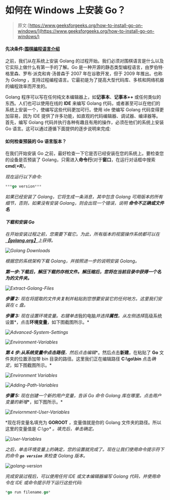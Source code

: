 # 如何在 Windows 上安装 Go？

> 原文:[https://www.geeksforgeeks.org/how-to-install-go-on-windows/](https://www.geeksforgeeks.org/how-to-install-go-on-windows/)

#### 先决条件:[围棋编程语言介绍](https://www.geeksforgeeks.org/go-programming-language-introduction/)

之前，我们从在系统上安装 Golang 的过程开始。我们必须对围棋语言是什么以及它实际上做什么有第一手的了解。Go 是一种开源的静态类型编程语言，由罗伯特·格里森、罗布·派克和肯·汤普森于 2007 年在谷歌开发，但于 2009 年推出。也称为 *Golang* ，支持过程编程语言。它最初是为了提高大型代码库、多核和网络机器的编程效率而开发的。

Golang 程序可以写在任何纯文本编辑器上，如**记事本**、**记事本++** 或任何类似的东西。人们也可以使用在线的 **IDE** 来编写 Golang 代码，或者甚至可以在他们的系统上安装一个，使编写这些代码更加可行。使用 ide 使编写 Golang 代码变得更加容易，因为 IDE 提供了许多功能，如直观的代码编辑器、调试器、编译器等。
首先，编写 Golang 代码并执行各种有趣且有用的操作，必须在他们的系统上安装 Go 语言。这可以通过遵循下面提供的逐步说明来完成:

#### 如何检查预装的 Go 语言版本？

在我们开始安装 Go 之前，最好检查一下它是否已经安装在您的系统上。要检查您的设备是否预装了 Golang，只需进入**命令行**(对于**窗口**，在运行对话框中搜索**cmd**(<link rel="stylesheet" href="https://maxcdn.bootstrapcdn.com/font-awesome/4.6.1/css/font-awesome.min.css">***+R**)。*

*现在运行以下命令:*

```go
***go version***
```

*如果已经安装了 Golang，它将生成一条消息，其中包含 Golang 可用版本的所有细节，否则，如果没有安装 Golang，则会出现一个错误，说明 ***命令不正确或文件名****

#### *下载和安装 Go*

*在开始安装过程之前，您需要下载它。为此，所有版本的视窗操作系统都可以在[**【golang.org】**](https://golang.org/dl/)上获得。*

*![Golang Downloads](img/14d7df6097575dbd43a750fc1f9383a5.png)*

*根据您的系统架构下载 Golang，并按照进一步的说明安装 Golang。*

***第一步:**下载后，解压下载的存档文件。解压缩后，您将在当前目录中获得一个名为**的文件夹。***

*![Extract-Golang-Files](img/9410df413a6879294f5dc708e5be07d8.png)*

***步骤 2:** 现在将提取的文件夹复制并粘贴到您想要安装它的任何地方。这里我们安装在 c 盘。*

***步骤 3:** 现在设置环境变量。右键单击*我的电脑*并选择**属性**。从左侧选择*高级系统设置*，点击**环境变量**，如下图截图所示。*

*![Advanced-System-Settings](img/af8ff8f4885ff3ac77708411947a4deb.png)*

*![Environment-Variables](img/f9ed0287529e08134d9000a37aae1bbc.png)*

***第 4 步:**从系统变量中点击**路径**，然后点击**编辑**。然后点击**新建**，在粘贴了 **Go** 文件夹的位置添加带 bin 目录的路径。这里我们正在编辑路径 **C:\go\bin** 点击*确定*，如下图截图所示。*

*![Environment Variables](img/d7788dea92c124a8bec613e4ed5f0042.png)*

*![Adding-Path-Variables](img/9e398781af4458e8d0665454fc562a99.png)*

***步骤 5:** 现在创建一个新的用户变量，告诉 Go 命令 Golang 库在哪里。点击用户变量的**新增**，如下图所示。*

*![Enviornment-User-Variables](img/c4fd3c522969e36a16eb3e2b644752c3.png)*

*现在将变量名填充为 **GOROOT** ，变量值就是你的 Golang 文件夹的路径。所以这里的变量值是 **C:\go\** 。填充后，单击确定。*

*![User-Variables](img/6d46948d212664a727a5d92ffab70e2a.png)*

*之后，单击环境变量上的确定，您的设置就完成了。现在让我们使用命令提示符下的命令 **`go version`** 来检查 Golang 版本。*

*![golang-version](img/f5b385724e960e85f7d4790fc2ac5235.png)*

*完成安装过程后，可以使用任何 IDE 或文本编辑器编写 Golang 代码，并使用命令在 IDE 或命令提示符下运行这些代码:*

```go
*go run filename.go*
```